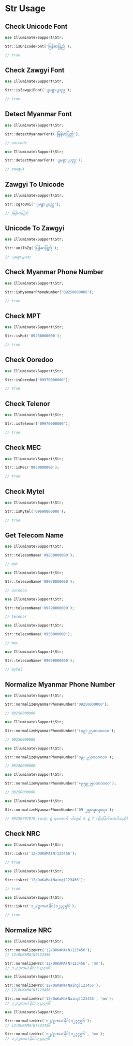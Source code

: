 # Str Usage

## Check Unicode Font

```php
use Illuminate\Support\Str;

Str::isUnicodeFont('မြန်မာပြည်');

// true
```

## Check Zawgyi Font

```php
use Illuminate\Support\Str;

Str::isZawgyiFont('ျမန္မာျပည္');

// true
```

## Detect Myanmar Font

```php
use Illuminate\Support\Str;

Str::detectMyanmarFont('မြန်မာပြည်');

// unicode
```

```php
use Illuminate\Support\Str;

Str::detectMyanmarFont('ျမန္မာျပည္');

// zawgyi
```

## Zawgyi To Unicode

```php
use Illuminate\Support\Str;

Str::zgToUni('ျမန္မာျပည္');

// မြန်မာပြည်
```

## Unicode To Zawgyi

```php
use Illuminate\Support\Str;

Str::uniToZg('မြန်မာပြည်');

// ျမန္မာျပည္
```

## Check Myanmar Phone Number

```php
use Illuminate\Support\Str;

Str::isMyanmarPhoneNumber('09250000000');

// true
```

## Check MPT

```php
use Illuminate\Support\Str;

Str::isMpt('09250000000');

// true
```

## Check Ooredoo

```php
use Illuminate\Support\Str;

Str::isOoredoo('09970000000');

// true
```

## Check Telenor

```php
use Illuminate\Support\Str;

Str::isTelenor('09970000000');

// true
```

## Check MEC

```php
use Illuminate\Support\Str;

Str::isMec('0930000000');

// true
```

## Check Mytel

```php
use Illuminate\Support\Str;

Str::isMytel('09690000000');

// true
```

## Get Telecom Name

```php
use Illuminate\Support\Str;

Str::telecomName('09250000000');

// mpt
```

```php
use Illuminate\Support\Str;

Str::telecomName('09970000000');

// ooredoo
```

```php
use Illuminate\Support\Str;

Str::telecomName('09790000000');

// telenor
```

```php
use Illuminate\Support\Str;

Str::telecomName('0930000000');

// mec
```

```php
use Illuminate\Support\Str;

Str::telecomName('09690000000');

// mytel
```

## Normalize Myanmar Phone Number

```php
use Illuminate\Support\Str;

Str::normalizeMyanmarPhoneNumber('09250000000');

// 09250000000
```

```php
use Illuminate\Support\Str;

Str::normalizeMyanmarPhoneNumber('(၀၉)၂၅၀၀၀၀၀၀၀');

// 09250000000
```

```php
use Illuminate\Support\Str;

Str::normalizeMyanmarPhoneNumber('၀၉-၂၅၀၀၀၀၀၀၀');

// 09250000000
```

```php
use Illuminate\Support\Str;

Str::normalizeMyanmarPhoneNumber('+၉၅၉၂၅၀၀၀၀၀၀၀');

// 09250000000
```

```php
use Illuminate\Support\Str;

Str::normalizeMyanmarPhoneNumber('09-၂၅ဝရဝရဝရဝ');

// 09250707070 (ဝလုံး နဲ့ ရကောက် ပါလျှင် 0 နဲ့ 7 လို့ပြောင်းလဲပါသည်)
```

## Check NRC

```php
use Illuminate\Support\Str;

Str::isNrc('12/OUKAMA(N)123456');

// true
```

```php
use Illuminate\Support\Str;

Str::isNrc('12/OuKaMa(Naing)123456');

// true
```

```php
use Illuminate\Support\Str;

Str::isNrc('၁၂/ဥကမ(နိုင်)၁၂၃၄၅၆');

// true
```

## Normalize NRC

```php
use Illuminate\Support\Str;

Str::normalizeNrc('12/OUKAMA(N)123456');
// 12/OUKAMA(N)123456

Str::normalizeNrc('12/OUKAMA(N)123456', 'mm');
// ၁၂/ဥကမ(နိုင်)၁၂၃၄၅၆
```

```php
use Illuminate\Support\Str;

Str::normalizeNrc('12/OuKaMa(Naing)123456');
// 12/OUKAMA(N)123456

Str::normalizeNrc('12/OuKaMa(Naing)123456', 'mm');
// ၁၂/ဥကမ(နိုင်)၁၂၃၄၅၆
```

```php
use Illuminate\Support\Str;

Str::normalizeNrc('၁၂/ဥကမ(နိုင်)၁၂၃၄၅၆');
// 12/OUKAMA(N)123456

Str::normalizeNrc('၁၂/ဥကမ(နိုင်)၁၂၃၄၅၆', 'mm');
// ၁၂/ဥကမ(နိုင်)၁၂၃၄၅၆
```
